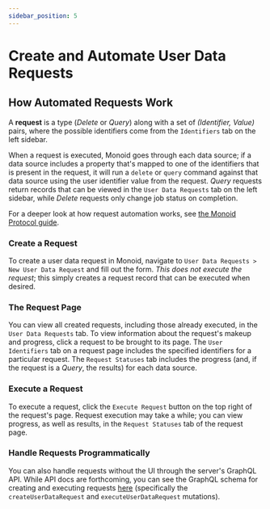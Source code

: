 ```yaml
---
sidebar_position: 5
---
```


# Create and Automate User Data Requests

## How Automated Requests Work

A **request** is a type (*Delete* or *Query*) along with a set of *(Identifier, Value)* pairs, where the possible identifiers come from the `Identifiers` tab on the left sidebar.

When a request is executed, Monoid goes through each data source; if a data source includes a property that's mapped to one of the identifiers that is present in the request, it will run a `delete` or `query` command against that data source using the user identifier value from the request. *Query* requests return records that can be viewed in the `User Data Requests` tab on the left sidebar, while *Delete* requests only change job status on completion.

For a deeper look at how request automation works, see [the Monoid Protocol guide](/understand/technical/monoid-protocol).

### Create a Request

To create a user data request in Monoid, navigate to `User Data Requests > New User Data Request` and fill out the form. *This does not execute the request*; this simply creates a request record that can be executed when desired.
### The Request Page

You can view all created requests, including those already executed, in the `User Data Requests` tab. To view information about the request's makeup and progress, click a request to be brought to its page. The `User Identifiers` tab on a request page includes the specified identifiers for a particular request. The `Request Statuses` tab includes the progress (and, if the request is a *Query*, the results) for each data source.

### Execute a Request

To execute a request, click the `Execute Request` button on the top right of the request's page. Request execution may take a while; you can view progress, as well as results, in the `Request Statuses` tab of the request page.

### Handle Requests Programmatically

You can also handle requests without the UI through the server's GraphQL API. While API docs are forthcoming, you can see the GraphQL schema for creating and executing requests [here](https://github.com/monoid-privacy/monoid/blob/master/monoid-api/schema/requests.graphqls) (specifically the `createUserDataRequest` and `executeUserDataRequest` mutations).
